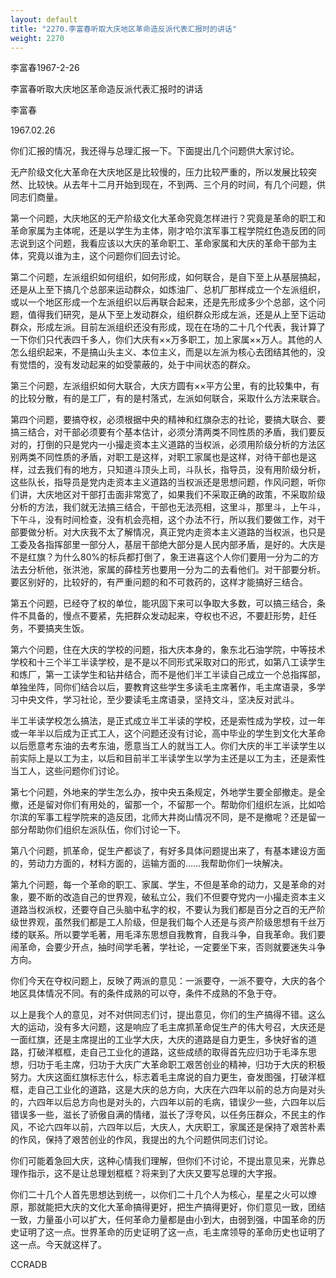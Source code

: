 ```yaml
---
layout: default
title: "2270.李富春听取大庆地区革命造反派代表汇报时的讲话"
weight: 2270
---
```


李富春1967-2-26

李富春听取大庆地区革命造反派代表汇报时的讲话

李富春

1967.02.26

你们汇报的情况，我还得与总理汇报一下。下面提出几个问题供大家讨论。

无产阶级文化大革命在大庆地区是比较慢的，压力比较严重的，所以发展比较突然、比较快。从去年十二月开始到现在，不到两、三个月的时间，有几个问题，供同志们商量。

第一个问题，大庆地区的无产阶级文化大革命究竟怎样进行？究竟是革命的职工和革命家属为主体呢，还是以学生为主体，刚才哈尔滨军事工程学院红色造反团的同志说到这个问题，我看应该以大庆的革命职工、革命家属和大庆的革命干部为主体，究竟以谁为主，这个问题你们回去讨论。

第二个问题，左派组织如何组织，如何形成，如何联合，是自下至上从基层搞起，还是从上至下搞几个总部来运动群众，如炼油厂、总机厂那样成立一个左派组织，或以一个地区形成一个左派组织以后再联合起来，还是先形成多少个总部，这个问题，值得我们研究，是从下至上发动群众，组织群众形成左派，还是从上至下运动群众，形成左派。目前左派组织还没有形成，现在在场的二十几个代表，我计算了一下你们只代表四千多人，你们大庆有××万多职工，加上家属××万人。其他的人怎么组织起来，不是搞山头主义、本位主义，而是以左派为核心去团结其他的，没有觉悟的，没有发动起来的如受蒙蔽的，处于中间状态的群众。

第三个问题，左派组织如何大联合，大庆方圆有××平方公里，有的比较集中，有的比较分散，有的是工厂，有的是村落式，左派如何联合，采取什么方法来联合。

第四个问题，要搞夺权，必须根据中央的精神和红旗杂志的社论，要搞大联合、要搞三结合，对干部必须要有个基本估计，必须分清两类不同性质的矛盾，我们要反对的，打倒的只是党内一小撮走资本主义道路的当权派，必须用阶级分析的方法区别两类不同性质的矛盾，对职工是这样，对职工家属也是这样，对待干部也是这样，过去我们有的地方，只知道斗顶头上司，斗队长，指导员，没有用阶级分析，这些队长，指导员是党内走资本主义道路的当权派还是思想问题，作风问题，听你们讲，大庆地区对干部打击面非常宽了，如果我们不采取正确的政策，不采取阶级分析的方法，我们就无法搞三结合，干部也无法亮相，这里斗，那里斗，上午斗，下午斗，没有时间检查，没有机会亮相，这个办法不行，所以我们要做工作，对干部要做分析。对大庆我不太了解情况，真正党内走资本主义道路的当权派，也只是工委及各指挥部里一部分人，基层干部绝大部分是人民内部矛盾，是好的。大庆是不是红旗？为什么80%的标兵都打倒了，象王进喜这个人你们要用一分为二的方法去分析他，张洪池，家属的薛桂芳也要用一分为二的去看他们。对干部要分析。要区别好的，比较好的，有严重问题的和不可救药的，这样才能搞好三结合。

第五个问题，已经夺了权的单位，能巩固下来可以争取大多数，可以搞三结合，条件不具备的，慢点不要紧，先把群众发动起来，夺权也不迟，不要赶形势，赶任务，不要搞夹生饭。

第六个问题，住在大庆的学校的问题，指大庆本身的，象东北石油学院，中等技术学校和十三个半工半读学校，是不是以不同形式采取对口的形式，如第八工读学生和炼厂，第一工读学生和钻井结合，而不是他们半工半读自己成立一个总指挥部，单独坐阵，同你们结合以后，要教育这些学生多读毛主席著作，毛主席语录，多学习中央文件，学习社论，至少要读毛主席语录，坚持文斗，坚决反对武斗。

半工半读学校怎么搞法，是正式成立半工半读的学校，还是索性成为学校，过一年或一年半以后成为正式工人，这个问题还没有讨论，高中毕业的学生到文化大革命以后愿意考东油的去考东油，愿意当工人的就当工人。你们大庆的半工半读学生以前实际上是以工为主，以后和目前半工半读学生以学为主还是以工为主，还是索性当工人，这些问题你们讨论。

第七个问题，外地来的学生怎么办，按中央五条规定，外地学生要全部撤走。是全撤，还是留对你们有用处的，留那一个，不留那一个。帮助你们组织左派，比如哈尔滨的军事工程学院来的造反团，北师大井岗山情况不同，是不是撤呢？还是留一部分帮助你们组织左派队伍，你们讨论一下。

第八个问题，抓革命，促生产都谈了，有好多具体问题提出来了，有基本建设方面的，劳动力方面的，材料方面的，运输方面的……我帮助你们一块解决。

第九个问题，每一个革命的职工、家属、学生，不但是革命的动力，又是革命的对象，要不断的改造自己的世界观，破私立公，我们不但要夺党内一小撮走资本主义道路当权派权，还要夺自己头脑中私字的权，不要认为我们都是百分之百的无产阶级世界观，虽然我们都是工人阶级，但是我们每个人还是与资产阶级思想有千丝万缕的联系。所以要学毛著，用毛泽东思想自我教育，自我斗争，自我革命。我们要闹革命，会要少开点，抽时间学毛著，学社论，一定要坐下来，否则就要迷失斗争方向。

你们今天在夺权问题上，反映了两派的意见：一派要夺，一派不要夺，大庆的各个地区具体情况不同。有的条件成熟的可以夺，条件不成熟的不急于夺。

以上是我个人的意见，对不对供同志们讨，提出意见，你们的生产搞得不错。这么大的运动，没有多大问题，这是响应了毛主席抓革命促生产的伟大号召，大庆还是一面红旗，还是主席提出的工业学大庆，大庆的道路是自力更生，多快好省的道路，打破洋框框，走自己工业化的道路，这些成绩的取得首先应归功于毛泽东思想，归功于毛主席，归功于大庆广大革命职工艰苦创业的精神，归功于大庆的积极努力。大庆这面红旗标志什么，标志着毛主席说的自力更生，奋发图强，打破洋框框，走自己工业化的道路，这是大庆的总方向，大庆在六四年以前的总方向是对头的，六四年以后总方向也是对头的，六四年以前的毛病，错误少一些，六四年以后错误多一些，滋长了骄傲自满的情绪，滋长了浮夸风，以任务压群众，不民主的作风，不论六四年以前，六四年以后，大庆人，大庆职工，家属还是保持了艰苦朴素的作风，保持了艰苦创业的作风，我提出的九个问题供同志们讨论。

你们可能着急回大庆，这种心情我们理解，但你们不讨论，不提出意见来，光靠总理作指示，这不是让总理划框框？将来到了大庆又要写总理的大字报。

你们二十几个人首先思想达到统一，以你们二十几个人为核心，星星之火可以燎原，那就能把大庆的文化大革命搞得更好，把生产搞得更好，你们意见一致，团结一致，力量虽小可以扩大，任何革命力量都是由小到大，由弱到强，中国革命的历史证明了这一点。世界革命的历史证明了这一点，毛主席领导的革命历史也证明了这一点。今天就这样了。

CCRADB

